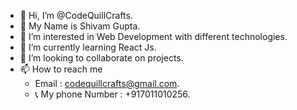 - 👋 Hi, I’m @CodeQuillCrafts.
- 🙌 My Name is Shivam Gupta.
- 👀 I’m interested in Web Development with different technologies.
- 🌱 I’m currently learning React Js.
- 💞️ I’m looking to collaborate on projects.
- 📫 How to reach me
  - Email : codequillcrafts@gmail.com.
  - 📞 My phone Number : +917011010256.

<!---
CodeQuillCrafts/CodeQuillCrafts is a ✨ special ✨ repository because its `README.md` (this file) appears on your GitHub profile.
You can click the Preview link to take a look at your changes.
--->
